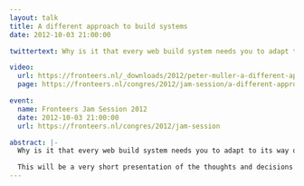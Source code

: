 ```yaml
---
layout: talk
title: A different approach to build systems
date: 2012-10-03 21:00:00

twittertext: Why is it that every web build system needs you to adapt to its way of working?

video:
  url: https://fronteers.nl/_downloads/2012/peter-muller-a-different-approach-to-build-systems.webm
  page: https://fronteers.nl/congres/2012/jam-session/a-different-approach-to-build-systems-peter-muller

event:
  name: Fronteers Jam Session 2012
  date: 2012-10-03 21:00:00
  url: https://fronteers.nl/congres/2012/jam-session

abstract: |-
  Why is it that every web build system needs you to adapt to its way of working? Why do you have to write manifest files, put files into a specific directory structure and do a lot of manual work to have an optimized production build of your web site. If your browser can see the unoptimized assets in your web page, why shouldn't your build system be able to as well?

  This will be a very short presentation of the thoughts and decisions behind the node based web optimization framework assetgraph and a demonstration of some of the features it has.
---
```

